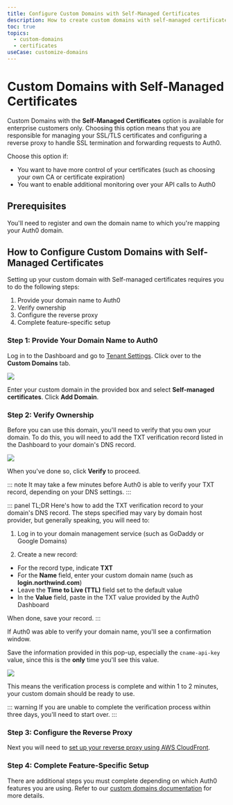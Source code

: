 ```yaml
---
title: Configure Custom Domains with Self-Managed Certificates
description: How to create custom domains with self-managed certificates
toc: true
topics:
  - custom-domains
  - certificates
useCase: customize-domains
---
```

# Custom Domains with Self-Managed Certificates

Custom Domains with the **Self-Managed Certificates** option is available for enterprise customers only. Choosing this option means that you are responsible for managing your SSL/TLS certificates and configuring a reverse proxy to handle SSL termination and forwarding requests to Auth0. 

Choose this option if:

* You want to have more control of your certificates (such as choosing your own CA or certificate expiration)
* You want to enable additional monitoring over your API calls to Auth0

## Prerequisites

You'll need to register and own the domain name to which you're mapping your Auth0 domain.

## How to Configure Custom Domains with Self-Managed Certificates

Setting up your custom domain with Self-managed certificates requires you to do the following steps:

1. Provide your domain name to Auth0
1. Verify ownership
1. Configure the reverse proxy
1. Complete feature-specific setup

### Step 1: Provide Your Domain Name to Auth0

Log in to the Dashboard and go to [Tenant Settings](${manage_url}/#/tenant). Click over to the **Custom Domains** tab.

![](/media/articles/custom-domains/custom-domains-self-managed.png)

Enter your custom domain in the provided box and select **Self-managed certificates**. Click **Add Domain**.

### Step 2: Verify Ownership

Before you can use this domain, you'll need to verify that you own your domain. To do this, you will need to add the TXT verification record listed in the Dashboard to your domain's DNS record.

![](/media/articles/custom-domains/self-managed.png)

When you've done so, click **Verify** to proceed.

::: note
It may take a few minutes before Auth0 is able to verify your TXT record, depending on your DNS settings.
:::

::: panel TL;DR
Here's how to add the TXT verification record to your domain's DNS record. The steps specified may vary by domain host provider, but generally speaking, you will need to:

1. Log in to your domain management service (such as GoDaddy or Google Domains)

1. Create a new record:

  * For the record type, indicate **TXT**
  * For the **Name** field, enter your custom domain name (such as **login.northwind.com**)
  * Leave the **Time to Live (TTL)** field set to the default value
  * In the **Value** field, paste in the TXT value provided by the Auth0 Dashboard

When done, save your record.
:::

If Auth0 was able to verify your domain name, you'll see a confirmation window. 

Save the information provided in this pop-up, especially the `cname-api-key` value, since this is the **only** time you'll see this value.

![](/media/articles/custom-domains/api-key.png)

This means the verification process is complete and within 1 to 2 minutes, your custom domain should be ready to use.

::: warning
If you are unable to complete the verification process within three days, you'll need to start over.
:::

### Step 3: Configure the Reverse Proxy

Next you will need  to [set up your reverse proxy using AWS CloudFront](/custom-domains/set-up-cloudfront).

### Step 4: Complete Feature-Specific Setup

There are additional steps you must complete depending on which Auth0 features you are using. Refer to our [custom domains documentation](/custom-domains#step-3-complete-feature-specific-setup) for more details.

